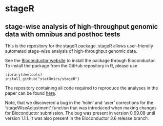 # stageR

## stage-wise analysis of high-throughput genomic data with omnibus and posthoc tests

This is the repository for the stageR package. stageR allows user-friendly automated stage-wise analysis of high-throughput genomic data.

See the [Bioconductor website](https://bioconductor.org/packages/release/bioc/html/stageR.html) to install the package through Bioconductor.
To install the package from the GitHub repository in R, please use

```
library(devtools)
install_github("statOmics/stageR")
```

The repository containing all code required to reproduce the analyses in the paper can be found [here](http://www.github.com/statOmics/stageWiseTestingPaper).


Note, that we discovered a bug in the ‘holm’ and ‘user’ corrections for the ‘stageWiseAdjustment’ function that was introduced when making changes for Bioconductor submission. The bug was present in version 0.99.08 until version 1.1.1. It was also present in the Bioconductor 3.6 release branch.



